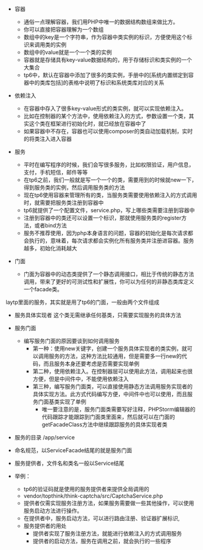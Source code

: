 - 容器
    - 通俗一点理解容器，我们用PHP中唯一的数据结构数组来做比方。
    - 你可以直接把容器理解为一个数组
    - 数组中的key是一个字符串，作为容器中类实例的标识，方便使用这个标识来调用类的实例
    - 数组中的value就是一个一个类的实例
    - 容器就是存储具有key-value数据结构的，用于存储标识和类实例的一个大集合
    - tp6中，默认在容器中添加了很多的类实例，手册中的[系统内置绑定到容器中的类库包括]的表格中说明了标识和系统类库对应的关系

- 依赖注入
    - 在容器中存入了很多key-value形式的类实例，就可以实现依赖注入。
    - 比如在控制器的某个方法中，使用依赖注入的方式，参数设置一个类，其实这个类在框架进行初始化时，就已经放在容器中了
    - 如果容器中不存在，容器也可以使用composer的类自动加载机制，实时的将类注入进入容器

- 服务
    - 平时在编写程序的时候，我们会写很多服务，比如权限验证，用户信息，支付，手机短信，邮件等等
    - 在tp6之前，我们一般就是写一个一个的类，需要用到的时候就new一下，得到服务类的实例，然后调用服务类的方法
    - 现在tp6使用容器来管理所有的类，当服务类需要使用依赖注入的方式调用时，就需要把服务类注册到容器中
    - tp6就提供了一个配置文件，service.php，写上哪些类需要注册到容器中
    - 注册到容器中的类还可以设置一个标识，那就使用服务类的register方法，或者bind方法
    - 服务不推荐使用，因为php本身语言的问题，容器的初始化是每次请求都会执行的，意味着，每次请求都会实例化所有服务类并注册进容器。服务越多，初始化消耗越大
    
- 门面
    - 门面为容器中的动态类提供了一个静态调用接口，相比于传统的静态方法调用，带来了更好的可测试性和扩展性，你可以为任何的非静态类库定义一个facade类。

laytp里面的服务，其实就是用了tp6的门面，一般由两个文件组成
- 服务具体实现者 这个类无需继承任何基类，只需要实现服务的具体方法
- 服务门面
    - 编写服务门面的原因要谈到如何调用服务
        - 第一种：使用new关键字，创建一个服务具体实现者的类实例，就可以调用服务的方法，这种方法比较通用，但是需要多一行new的代码，而且服务本身还要考虑是否需要实现单例
        - 第二种，使用依赖注入。在控制器层可以使用此方法，调用起来也很方便，但是中间件中，不能使用依赖注入
        - 第三种，编写服务门面类，可以直接使用静态方法调用服务实现者的具体实现方法。此方式代码编写方便，中间件中也可以使用，而且服务门面基类实现了单例
            - 唯一要注意的是，服务门面类需要写好注释，PHPStorm编辑器的代码跟踪才能跟踪到门面类里面来，然后就可以在门面的getFacadeClass方法中继续跟踪服务的具体实现者类
- 服务的目录 /app/service
- 命名规范，以ServiceFacade结尾的就是服务门面

- 服务提供者，文件名和类名一般以Service结尾
- 举例：
    - tp6的验证码就是使用的服务提供者来提供全局调用的
    - vendor/topthink/think-captcha/src/CaptchaService.php
    - 提供者仅需实现服务注册方法，如果服务需要做一些其他操作，可以使用服务启动方法进行操作。
    - 在提供者中，服务启动方法，可以进行路由注册、验证器扩展标识,
    - 服务提供者的用处
        - 提供者实现了服务注册方法，就能进行依赖注入的方式调用服务
        - 提供者的启动方法，服务在调用之前，就会执行的一些程序